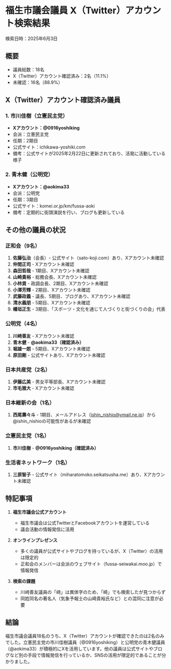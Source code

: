 # 福生市議会議員 X（Twitter）アカウント検索結果

検索日時：2025年6月3日

## 概要
- 議員総数：18名
- X（Twitter）アカウント確認済み：2名（11.1%）
- 未確認：16名（88.9%）

## X（Twitter）アカウント確認済み議員

### 1. 市川佳樹（立憲民主党）
- **Xアカウント：@0916yoshiking**
- 会派：立憲民主党
- 任期：2期目
- 公式サイト：ichikawa-yoshiki.com
- 備考：公式サイトが2025年2月22日に更新されており、活発に活動している様子

### 2. 青木健（公明党）
- **Xアカウント：@aokima33**
- 会派：公明党
- 任期：3期目
- 公式サイト：komei.or.jp/km/fussa-aoki
- 備考：定期的に街頭演説を行い、ブログも更新している

## その他の議員の状況

### 正和会（9名）
1. **佐藤弘治**（会長）- 公式サイト（sato-koji.com）あり、Xアカウント未確認
2. **仲間正司** - Xアカウント未確認
3. **森田哲哉** - 1期目、Xアカウント未確認
4. **山崎貴裕** - 総務会長、Xアカウント未確認
5. **小林貢** - 政調会長、2期目、Xアカウント未確認
6. **小澤芳輝** - 2期目、Xアカウント未確認
7. **武藤政義** - 議長、5期目、ブログあり、Xアカウント未確認
8. **清水義朋** - 5期目、Xアカウント未確認
9. **幡垣正生** - 3期目、「スポーツ・文化を通じて人づくりと街づくりの会」代表

### 公明党（4名）
1. **川﨑善友** - Xアカウント未確認
2. **青木健** - **@aokima33（確認済み）**
3. **堀雄一朗** - 5期目、Xアカウント未確認
4. **原田剛** - 公式サイトあり、Xアカウント未確認

### 日本共産党（2名）
1. **伊藤広美** - 男女平等部長、Xアカウント未確認
2. **市毛雅大** - Xアカウント未確認

### 日本維新の会（1名）
1. **西尾壽々斗** - 1期目、メールアドレス（ishin_nishio@ymail.ne.jp）から@ishin_nishioの可能性があるが未確認

### 立憲民主党（1名）
1. **市川佳樹** - **@0916yoshiking（確認済み）**

### 生活者ネットワーク（1名）
1. **三原智子** - 公式サイト（miharatomoko.seikatsusha.me）あり、Xアカウント未確認

## 特記事項

1. **福生市議会公式アカウント**
   - 福生市議会は公式TwitterとFacebookアカウントを運営している
   - 議会活動の情報発信に活用

2. **オンラインプレゼンス**
   - 多くの議員が公式サイトやブログを持っているが、X（Twitter）の活用は限定的
   - 正和会のメンバーは会派のウェブサイト（fussa-seiwakai.moo.jp）で情報発信

3. **検索の課題**
   - 川﨑善友議員の「﨑」は異体字のため、「崎」でも検索したが見つからず
   - 同姓同名の著名人（気象予報士の山崎貴裕氏など）との混同に注意が必要

## 結論

福生市議会議員18名のうち、X（Twitter）アカウントが確認できたのは2名のみでした。立憲民主党の市川佳樹議員（@0916yoshiking）と公明党の青木健議員（@aokima33）が積極的にXを活用しています。他の議員は公式サイトやブログなど別の手段で情報発信を行っているか、SNSの活用が限定的であることが分かりました。